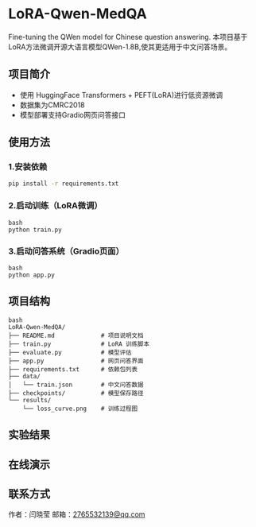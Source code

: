 # LoRA-Qwen-MedQA
Fine-tuning the QWen model for Chinese question answering.
本项目基于LoRA方法微调开源大语言模型QWen-1.8B,使其更适用于中文问答场景。

## 项目简介
- 使用 HuggingFace Transformers + PEFT(LoRA)进行低资源微调
- 数据集为CMRC2018
- 模型部署支持Gradio网页问答接口

## 使用方法
### 1.安装依赖
```bash
pip install -r requirements.txt
```
### 2.启动训练（LoRA微调）
```
bash
python train.py
```
### 3.启动问答系统（Gradio页面）
```
bash
python app.py
```
## 项目结构
```
bash
LoRA-Qwen-MedQA/
├── README.md             # 项目说明文档
├── train.py              # LoRA 训练脚本
├── evaluate.py           # 模型评估
├── app.py                # 网页问答界面
├── requirements.txt      # 依赖包列表
├── data/
│   └── train.json        # 中文问答数据
├── checkpoints/          # 模型保存路径
└── results/
    └── loss_curve.png    # 训练过程图
```
## 实验结果
## 在线演示

## 联系方式

作者：闫晓莹
邮箱：2765532139@qq.com
  
